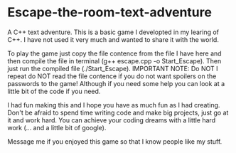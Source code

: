 # Escape-the-room-text-adventure
A C++ text adventure. This is a basic game I developted in my learing of C++. I have not used it very much and wanted to share it with the world.

To play the game just copy the file contence from the file I have here and then compile the file in terminal (g++ escape.cpp -o Start_Escape). Then just run the compiled file (./Start_Escape). IMPORTANT NOTE: Do NOT I repeat do NOT read the file contence if you do not want spoilers on the passwords to the game! Although if you need some help you can look at a little bit of the code if you need.

I had fun making this and I hope you have as much fun as I had creating. Don't be afraid to spend time writing code and make big projects, just go at it and work hard. You can achieve your coding dreams with a little hard work (... and a little bit of google).

Message me if you enjoyed this game so that I know people like my stuff.
